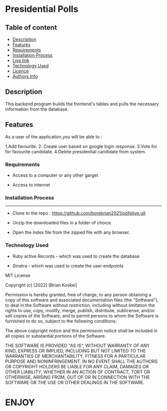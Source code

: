# Presidential Polls

## Table of content

- [Description](#description)
- [Features](#features)
- [Requirements](#requirements)
- [Installation Process](#installation-Process)
- [Live link](#Live-Link)
- [Technology Used](#technology-Used)
- [Licence](#licence)
- [Authors Info](#Authors-info)

## Description

 <p>This backend program builds the frontend's tables and pulls the necessary information from the database. </p>

## Features

As a user of the application,you will be able to :

1.Add favourite.
2. Create user based on google login response.
3.Vote for for favourite candidate.
4.Delete presidential candidate from system.


 ###  Requirements

 * Access to  a computer or any other garget

 * Access to internet

### Installation Process

 ****  
* Clone to the repo : https://github.com/borebrian2021/pollslive.git

* Unzip the downloaded files in a folder of choice.

* Open the index file from the zipped file with any browser.

### Technology  Used
* Ruby active Records - which was used to create the database

* Sinatra - which was used to create the user endpoints 

MIT License

Copyright (c) [2022] [Brian Koskei]

Permission is hereby granted, free of charge, to any person obtaining a copy
of this software and associated documentation files (the "Software"), to deal
in the Software without restriction, including without limitation the rights
to use, copy, modify, merge, publish, distribute, sublicense, and/or sell
copies of the Software, and to permit persons to whom the Software is
furnished to do so, subject to the following conditions:

The above copyright notice and this permission notice shall be included in all
copies or substantial portions of the Software.

THE SOFTWARE IS PROVIDED "AS IS", WITHOUT WARRANTY OF ANY KIND, EXPRESS OR
IMPLIED, INCLUDING BUT NOT LIMITED TO THE WARRANTIES OF MERCHANTABILITY,
FITNESS FOR A PARTICULAR PURPOSE AND NONINFRINGEMENT. IN NO EVENT SHALL THE
AUTHORS OR COPYRIGHT HOLDERS BE LIABLE FOR ANY CLAIM, DAMAGES OR OTHER
LIABILITY, WHETHER IN AN ACTION OF CONTRACT, TORT OR OTHERWISE, ARISING FROM,
OUT OF OR IN CONNECTION WITH THE SOFTWARE OR THE USE OR OTHER DEALINGS IN THE
SOFTWARE.



# ENJOY
